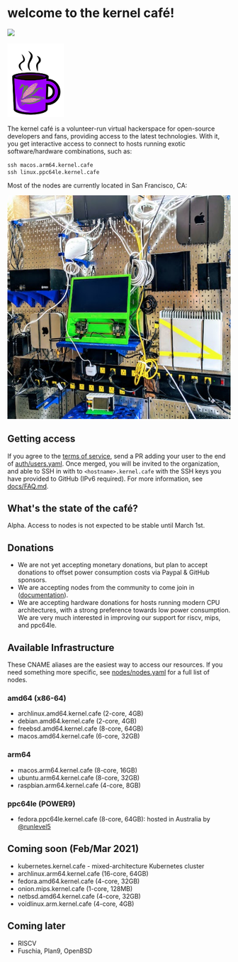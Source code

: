 # welcome to the kernel café!

<a href="https://discord.gg/s8nwgXQaKP"><img src="https://img.shields.io/discord/806023590348062750"></a>

<img src="docs/logo.png" width="128">

The kernel café is a volunteer-run virtual hackerspace for open-source developers and fans, providing access to the latest technologies. With it, you get interactive access to connect to hosts running exotic software/hardware combinations, such as:

```
ssh macos.arm64.kernel.cafe
ssh linux.ppc64le.kernel.cafe
```

Most of the nodes are currently located in San Francisco, CA:

<img src="docs/photo.jpg">

## Getting access

If you agree to the [terms of service](TERMS_OF_SERVICE.md), send a PR adding your user to the end of [auth/users.yaml](auth/users.yaml). Once merged, you will be  invited to the organization, and able to SSH in with to `<hostname>.kernel.cafe` with the SSH keys you have provided to GitHub (IPv6 required). For more information, see [docs/FAQ.md](docs/FAQ.md).

## What's the state of the café?

Alpha. Access to nodes is not expected to be stable until March 1st.

## Donations

* We are not yet accepting monetary donations, but plan to accept donations to offset power consumption costs via Paypal & GitHub sponsors.
* We are accepting nodes from the community to come join in ([documentation](https://github.com/KernelCafe/automation/)). 
* We are accepting hardware donations for hosts running modern CPU architectures, with a strong preference towards low power consumption. We are very much interested in improving our support for riscv, mips, and ppc64le.

## Available Infrastructure

These CNAME aliases are the easiest way to access our resources. If you need something more specific, see [nodes/nodes.yaml](nodes/nodes.yaml) for a full list of nodes.

### amd64 (x86-64)

* archlinux.amd64.kernel.cafe (2-core, 4GB)
* debian.amd64.kernel.cafe (2-core, 4GB)
* freebsd.amd64.kernel.cafe (8-core, 64GB)
* macos.amd64.kernel.cafe (6-core, 32GB)

### arm64 

* macos.arm64.kernel.cafe (8-core, 16GB)
* ubuntu.arm64.kernel.cafe (8-core, 32GB)
* raspbian.arm64.kernel.cafe (4-core, 8GB)

### ppc64le (POWER9)

* fedora.ppc64le.kernel.cafe (8-core, 64GB): hosted in Australia by <a href="https://github.com/runlevel5">@runlevel5</a>

## Coming soon (Feb/Mar 2021)

* kubernetes.kernel.cafe - mixed-architecture Kubernetes cluster
* archlinux.arm64.kernel.cafe (16-core, 64GB)
* fedora.amd64.kernel.cafe (4-core, 32GB)
* onion.mips.kernel.cafe (1-core, 128MB)
* netbsd.amd64.kernel.cafe (4-core, 32GB)
* voidlinux.arm.kernel.cafe (4-core, 4GB)

## Coming later

* RISCV
* Fuschia, Plan9, OpenBSD
